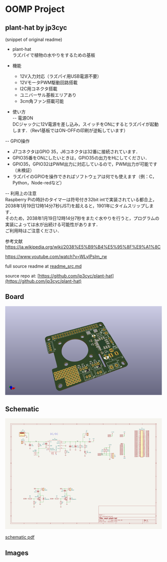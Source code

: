 # OOMP Project  
## plant-hat  by jp3cyc  
  
(snippet of original readme)  
  
- plant-hat  
ラズパイで植物の水やりをするための基板  
  
- 機能  
  - 12V入力対応（ラズパイ用USB電源不要）  
  - 12VモータPWM駆動回路搭載  
  - I2C用コネクタ搭載  
  - ユニバーサル基板エリアあり  
  - 3cm角ファン搭載可能  
  
- 使い方  
-- 電源ON  
  DCジャックに12V電源を差し込み，スイッチをONにするとラズパイが起動します．（Rev1基板ではON-OFFの印刷が逆転しています）  
    
-- GPIO操作  
  - J7コネクタはGPIO 35，J6コネクタは32番に接続されています．  
  - GPIO35番をONにしたいときは，GPIO35の出力をHにしてください．  
  - GPIO35，GPIO32はPWM出力に対応しているので，PWM出力が可能です（未検証）  
  - ラズパイのGPIOを操作できればソフトウェアは何でも使えます（例：C，Python，Node-redなど）  
  
-- 利用上の注意  
Raspberry Piの時計のタイマーは符号付き32bit intで実装されている都合上，2038年1月19日12時14分7秒(JST)を超えると，1901年にタイムスリップします．  
そのため，2038年1月19日12時14分7秒をまたぐ水やりを行うと，プログラムの実装によっては水が出続ける可能性があります．  
ご利用時はご注意ください．  
  
参考文献  
https://ja.wikipedia.org/wiki/2038%E5%B9%B4%E5%95%8F%E9%A1%8C  
  
https://www.youtube.com/watch?v=WLyIPslm_rw  
  
  full source readme at [readme_src.md](readme_src.md)  
  
source repo at: [https://github.com/jp3cyc/plant-hat](https://github.com/jp3cyc/plant-hat)  
## Board  
  
[![working_3d.png](working_3d_600.png)](working_3d.png)  
## Schematic  
  
[![working_schematic.png](working_schematic_600.png)](working_schematic.png)  
  
[schematic pdf](working_schematic.pdf)  
## Images  
